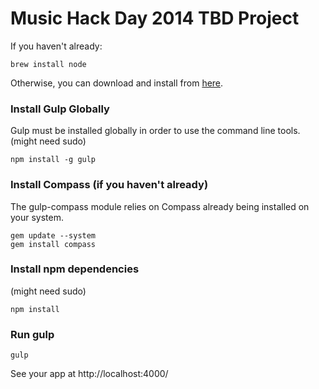 Music Hack Day 2014 TBD Project
============


If you haven't already:
```
brew install node
```

Otherwise, you can download and install from [here](http://nodejs.org/download/).

### Install Gulp Globally
Gulp must be installed globally in order to use the command line tools.
(might need sudo)
```
npm install -g gulp
```

### Install Compass (if you haven't already)
The gulp-compass module relies on Compass already being installed on your system.
```
gem update --system
gem install compass
```
### Install npm dependencies
(might need sudo)
```
npm install
```

### Run gulp
```
gulp
```

See your app at http://localhost:4000/
